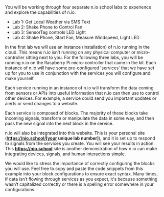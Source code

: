 You will be working through four separate n.io school labs to experience and explore the capabilities of n.io.

* Lab 1: Get Local Weather via SMS Text
* Lab 2: Shake Phone to Control Fan
* Lab 3: SensorTag controls LED Light
* Lab 4: Shake Phone, Start Fan, Measure Windspeed, Light LED

In the first lab we will use an instance (installation) of n.io running in the cloud. This means n.io isn’t running on any physical computer or micro-controller sitting next to you. For the following three labs, you will be running n.io on the Raspberry Pi micro-controller that came in the kit. Each instance of n.io will have some pre-configured 'services' that we have set up for you to use in conjunction with the services you will configure and make yourself.

Each service running in an instance of n.io will transform the data coming from sensors or APIs into useful information that n.io can then use to control other devices. For example, a service could send you important updates or alerts or send changes to a website.

Each service is composed of blocks. The majority of these blocks take incoming signals, transform or manipulate the data in some way, and then pass the new signal into the next block in the service.

n.io will also be integrated into this website. This is your personal site (**https://nio.school/[your unique lab number]**), and it is set up to respond to signals from the services you create. You will see your results in action. This **https://nio.school** site is another demonstration of how n.io can make integrating devices, signals, and human interactions simple.

We would like to stress the importance of correctly configuring the blocks you will use. Feel free to copy and paste the code snippets from this example into your block configurations to ensure exact syntax. Many times, if data isn’t flowing through services as you expect, it's because something wasn’t capitalized correctly or there is a spelling error somewhere in your configurations.
